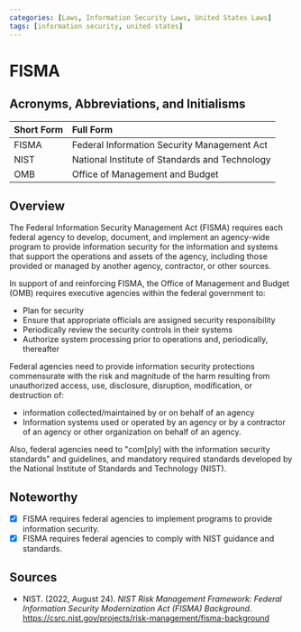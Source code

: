 ```yaml
---
categories: [Laws, Information Security Laws, United States Laws]
tags: [information security, united states]
---
```


# FISMA

## Acronyms, Abbreviations, and Initialisms

Short Form | Full Form
:--- | :---
FISMA | Federal Information Security Management Act
NIST | National Institute of Standards and Technology
OMB | Office of Management and Budget

## Overview

The Federal Information Security Management Act (FISMA) requires each federal agency to develop, document, and implement an agency-wide program to provide information security for the information and systems that support the operations and assets of the agency, including those provided or managed by another agency, contractor, or other sources.

In support of and reinforcing FISMA, the Office of Management and Budget (OMB) requires executive agencies within the federal government to:

- Plan for security
- Ensure that appropriate officials are assigned security responsibility
- Periodically review the security controls in their systems
- Authorize system processing prior to operations and, periodically, thereafter

Federal agencies need to provide information security protections commensurate with the risk and magnitude of the harm resulting from unauthorized access, use, disclosure, disruption, modification, or destruction of:

- information collected/maintained by or on behalf of an agency
- Information systems used or operated by an agency or by a contractor of an agency or other organization on behalf of an agency.

Also, federal agencies need to "com[ply] with the information security standards" and guidelines, and mandatory required standards developed by the National Institute of Standards and Technology (NIST).

## Noteworthy

- [x] FISMA requires federal agencies to implement programs to provide information security.
- [x] FISMA requires federal agencies to comply with NIST guidance and standards.

## Sources

- NIST. (2022, August 24). *NIST Risk Management Framework: Federal Information Security Modernization Act (FISMA) Background*. https://csrc.nist.gov/projects/risk-management/fisma-background